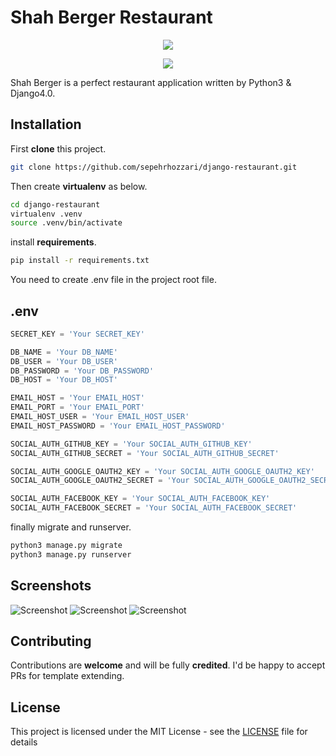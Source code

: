 # Shah Berger Restaurant
<p align="center">
  <img src="https://i.imgur.com/LNbDJT4.png">
</p>
<p align="center">
  <img src="https://i.imgur.com/xIcTiQK.png">
</p>
Shah Berger is a perfect restaurant application written by Python3 & Django4.0.

## Installation

First **clone** this project.

```bash 
git clone https://github.com/sepehrhozzari/django-restaurant.git
```

Then create **virtualenv** as below.

```bash 
cd django-restaurant
virtualenv .venv
source .venv/bin/activate
```

install **requirements**.

```bash 
pip install -r requirements.txt
```


You need to create .env file in the project root file.

## .env

```python
SECRET_KEY = 'Your SECRET_KEY'

DB_NAME = 'Your DB_NAME'
DB_USER = 'Your DB_USER'
DB_PASSWORD = 'Your DB_PASSWORD'
DB_HOST = 'Your DB_HOST'

EMAIL_HOST = 'Your EMAIL_HOST'
EMAIL_PORT = 'Your EMAIL_PORT'
EMAIL_HOST_USER = 'Your EMAIL_HOST_USER'
EMAIL_HOST_PASSWORD = 'Your EMAIL_HOST_PASSWORD'

SOCIAL_AUTH_GITHUB_KEY = 'Your SOCIAL_AUTH_GITHUB_KEY'
SOCIAL_AUTH_GITHUB_SECRET = 'Your SOCIAL_AUTH_GITHUB_SECRET'

SOCIAL_AUTH_GOOGLE_OAUTH2_KEY = 'Your SOCIAL_AUTH_GOOGLE_OAUTH2_KEY'
SOCIAL_AUTH_GOOGLE_OAUTH2_SECRET = 'Your SOCIAL_AUTH_GOOGLE_OAUTH2_SECRET'

SOCIAL_AUTH_FACEBOOK_KEY = 'Your SOCIAL_AUTH_FACEBOOK_KEY'
SOCIAL_AUTH_FACEBOOK_SECRET = 'Your SOCIAL_AUTH_FACEBOOK_SECRET'

```

finally migrate and runserver.

```bash 
python3 manage.py migrate
python3 manage.py runserver
```

## Screenshots

![Screenshot](https://i.imgur.com/XL9Zdk8.png)
![Screenshot](https://i.imgur.com/Wcvyxic.png)
![Screenshot](https://i.imgur.com/qclsNIw.png)


## Contributing
Contributions are  **welcome**  and will be fully  **credited**. I'd be happy to accept PRs for template extending.

## License
This project is licensed under the MIT License - see the [LICENSE](https://github.com/sepehrhozzari/django-restaurant/blob/master/LICENSE) file for details

